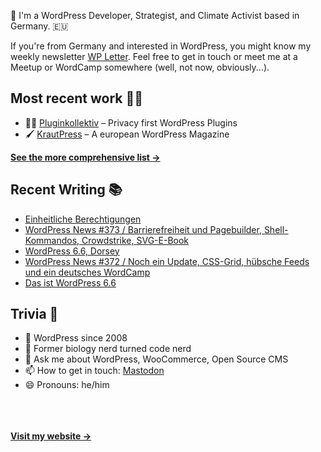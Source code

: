 👋 I'm a WordPress Developer, Strategist, and Climate Activist based in Germany. 🇪🇺

If you're from Germany and interested in WordPress, you might know my weekly newsletter [WP Letter](https://wpletter.de/). Feel free to get in touch or meet me at a Meetup or WordCamp somewhere (well, not now, obviously...).


## Most recent work 👷‍♂️

- 👨‍💻 [Pluginkollektiv](https://github.com/pluginkollektiv) – Privacy first WordPress Plugins
- 🖌️ [KrautPress](https://kraut.press) – A european WordPress Magazine

**[See the more comprehensive list &rarr;](https://simonkraft.com/what-i-do)**


## Recent Writing 📚

<!-- BLOG-POST-LIST:START -->
- [Einheitliche Berechtigungen](https://www.wppodcast.de/podcast/einheitliche-berechtigungen/)
- [WordPress News #373 / Barrierefreiheit und Pagebuilder, Shell-Kommandos, Crowdstrike, SVG-E-Book](https://feed.kraut.press/link/14399/16755688/373)
- [WordPress 6.6, Dorsey](https://www.wppodcast.de/podcast/wordpress-6-6-dorsey/)
- [WordPress News #372 / Noch ein Update, CSS-Grid, hübsche Feeds und ein deutsches WordCamp](https://feed.kraut.press/link/14399/16749753/372)
- [Das ist WordPress 6.6](https://feed.presswerk.net/link/14419/16745443/das-ist-wordpress-6-6)
<!-- BLOG-POST-LIST:END -->


## Trivia 🤪

- 👴 WordPress since 2008
- 🌱 Former biology nerd turned code nerd
- 💬 Ask me about WordPress, WooCommerce, Open Source CMS
- 📫 How to get in touch: [Mastodon](https://dewp.space/@simon)
- 😄 Pronouns: he/him

<br/><br/><br/>
**[Visit my website &rarr;](https://simonkraft.com/hi)**
